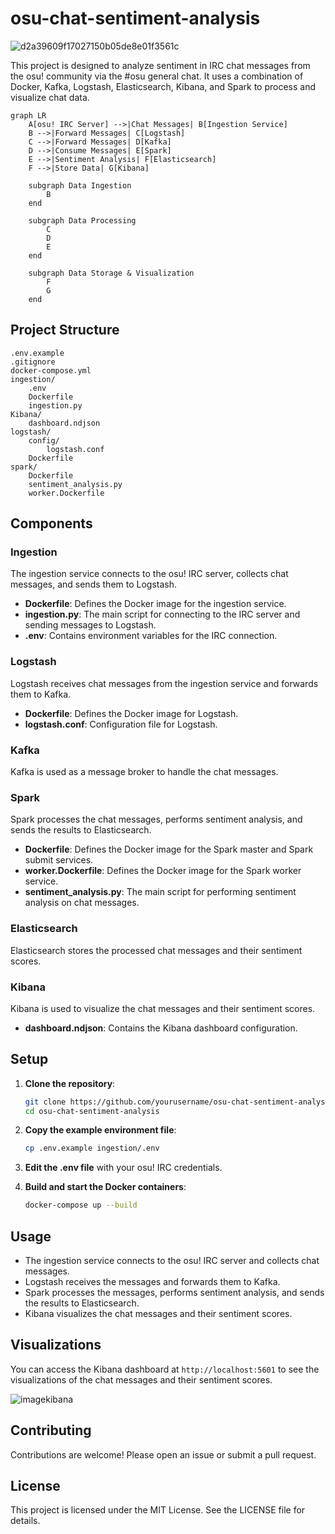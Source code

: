 # osu-chat-sentiment-analysis

![d2a39609f17027150b05de8e01f3561c](https://github.com/user-attachments/assets/f6992e79-ff08-40ab-bfe3-5f25393f16fd)

This project is designed to analyze sentiment in IRC chat messages from the osu! community via the #osu general chat. It uses a combination of Docker, Kafka, Logstash, Elasticsearch, Kibana, and Spark to process and visualize chat data.
```mermaid
graph LR
    A[osu! IRC Server] -->|Chat Messages| B[Ingestion Service]
    B -->|Forward Messages| C[Logstash]
    C -->|Forward Messages| D[Kafka]
    D -->|Consume Messages| E[Spark]
    E -->|Sentiment Analysis| F[Elasticsearch]
    F -->|Store Data| G[Kibana]

    subgraph Data Ingestion
        B
    end

    subgraph Data Processing
        C
        D
        E
    end

    subgraph Data Storage & Visualization
        F
        G
    end
```
## Project Structure

```
.env.example
.gitignore
docker-compose.yml
ingestion/
    .env
    Dockerfile
    ingestion.py
Kibana/
    dashboard.ndjson
logstash/
    config/
        logstash.conf
    Dockerfile
spark/
    Dockerfile
    sentiment_analysis.py
    worker.Dockerfile
```

## Components

### Ingestion

The ingestion service connects to the osu! IRC server, collects chat messages, and sends them to Logstash.

- **Dockerfile**: Defines the Docker image for the ingestion service.
- **ingestion.py**: The main script for connecting to the IRC server and sending messages to Logstash.
- **.env**: Contains environment variables for the IRC connection.

### Logstash

Logstash receives chat messages from the ingestion service and forwards them to Kafka.

- **Dockerfile**: Defines the Docker image for Logstash.
- **logstash.conf**: Configuration file for Logstash.

### Kafka

Kafka is used as a message broker to handle the chat messages.

### Spark

Spark processes the chat messages, performs sentiment analysis, and sends the results to Elasticsearch.

- **Dockerfile**: Defines the Docker image for the Spark master and Spark submit services.
- **worker.Dockerfile**: Defines the Docker image for the Spark worker service.
- **sentiment_analysis.py**: The main script for performing sentiment analysis on chat messages.

### Elasticsearch

Elasticsearch stores the processed chat messages and their sentiment scores.

### Kibana

Kibana is used to visualize the chat messages and their sentiment scores.

- **dashboard.ndjson**: Contains the Kibana dashboard configuration.

## Setup

1. **Clone the repository**:
    ```sh
    git clone https://github.com/yourusername/osu-chat-sentiment-analysis.git
    cd osu-chat-sentiment-analysis
    ```

2. **Copy the example environment file**:
    ```sh
    cp .env.example ingestion/.env
    ```

3. **Edit the .env file** with your osu! IRC credentials.

4. **Build and start the Docker containers**:
    ```sh
    docker-compose up --build
    ```

## Usage

- The ingestion service connects to the osu! IRC server and collects chat messages.
- Logstash receives the messages and forwards them to Kafka.
- Spark processes the messages, performs sentiment analysis, and sends the results to Elasticsearch.
- Kibana visualizes the chat messages and their sentiment scores.

## Visualizations

You can access the Kibana dashboard at `http://localhost:5601` to see the visualizations of the chat messages and their sentiment scores.

![imagekibana](https://github.com/user-attachments/assets/b10ce731-1539-405b-bd99-6bd229b86c92)

## Contributing

Contributions are welcome! Please open an issue or submit a pull request.

## License

This project is licensed under the MIT License. See the LICENSE file for details.
